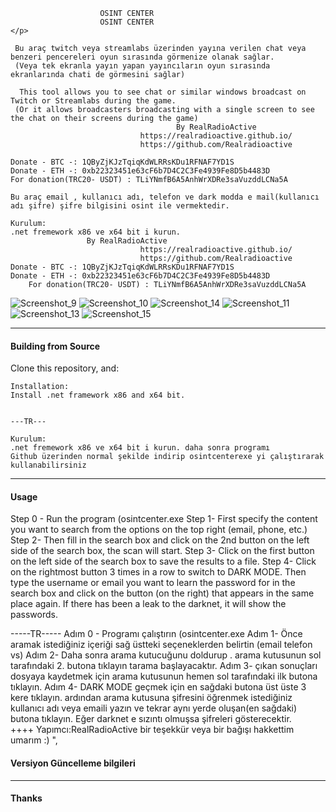 
<p align="center">
    


						OSINT CENTER
  						OSINT CENTER
    </p>

  	 Bu araç twitch veya streamlabs üzerinden yayına verilen chat veya benzeri pencereleri oyun sırasında görmenize olanak sağlar.
  	 (Veya tek ekranla yayın yapan yayıncıların oyun sırasında ekranlarında chati de görmesini sağlar) 
   
 	  This tool allows you to see chat or similar windows broadcast on Twitch or Streamlabs during the game.
  	 (Or it allows broadcasters broadcasting with a single screen to see the chat on their screens during the game)
                                         By RealRadioActive           
                                 https://realradioactive.github.io/ 
                                 https://github.com/Realradioactive
	
	Donate - BTC -: 1QByZjKJzTqiqKdWLRRsKDu1RFNAF7YD1S 
	Donate - ETH -: 0xb22323451e63cF6b7D4C2C3Fe4939Fe8D5b4483D 	
 	For donation(TRC20- USDT) : TLiYNmfB6A5AnhWrXDRe3saVuzddLCNa5A		
	   
	Bu araç email , kullanıcı adı, telefon ve dark modda e mail(kullanıcı adı şifre) şifre bilgisini osint ile vermektedir.

	Kurulum:
	.net fremework x86 ve x64 bit i kurun.
		 			 By RealRadioActive           
                                 https://realradioactive.github.io/ 
                                 https://github.com/Realradioactive
	Donate - BTC -: 1QByZjKJzTqiqKdWLRRsKDu1RFNAF7YD1S 
	Donate - ETH -: 0xb22323451e63cF6b7D4C2C3Fe4939Fe8D5b4483D 	
    	For donation(TRC20- USDT) : TLiYNmfB6A5AnhWrXDRe3saVuzddLCNa5A		
</p>




![Screenshot_9](https://github.com/user-attachments/assets/a39647c9-7c8f-44f7-8351-d0aaec6789c0)
![Screenshot_10](https://github.com/user-attachments/assets/08934c31-5684-4589-a3e9-367f85ee3234)
![Screenshot_14](https://github.com/user-attachments/assets/f38bab7c-3e23-40cf-a25a-b2a5e531df2a)
![Screenshot_11](https://github.com/user-attachments/assets/04d2961b-e2bf-4747-93df-ea866febf888)
![Screenshot_13](https://github.com/user-attachments/assets/e7b9614e-e5bc-4778-ac0f-cbd8a740d7f9)
![Screenshot_15](https://github.com/user-attachments/assets/49c0cba9-124b-4503-9940-be39ad497b75)

---

#### Building from Source

Clone this repository, and:
```
Installation:
Install .net framework x86 and x64 bit.


---TR---

Kurulum:
.net fremework x86 ve x64 bit i kurun. daha sonra programı
Github üzerinden normal şekilde indirip osintcenterexe yi çalıştırarak kullanabilirsiniz
```

---

#### Usage
Step 0 - Run the program (osintcenter.exe
Step 1- First specify the content you want to search from the options on the top right (email, phone, etc.)
Step 2- Then fill in the search box and click on the 2nd button on the left side of the search box, the scan will start.
Step 3- Click on the first button on the left side of the search box to save the results to a file.
Step 4- Click on the rightmost button 3 times in a row to switch to DARK MODE. Then type the username or email you want to learn the password for in the search box and click on the button (on the right) that appears in the same place again. If there has been a leak to the darknet, it will show the passwords.



-----TR-----
Adım 0 - Programı çalıştırın (osintcenter.exe
Adım 1- Önce aramak istediğiniz içeriği sağ üstteki seçeneklerden belirtin (email telefon vs) 
Adım 2- Daha sonra arama kutucuğunu doldurup . arama kutusunun sol tarafındaki 2. butona tıklayın tarama başlayacaktır.
Adım 3- çıkan sonuçları dosyaya kaydetmek için arama kutusunun hemen sol tarafındaki ilk butona tıklayın. 
Adım 4- DARK MODE geçmek için en sağdaki butona üst üste 3 kere tıklayın. ardından arama kutusuna şifresini öğrenmek istediğiniz kullanıcı adı veya emaili yazın ve tekrar aynı yerde oluşan(en sağdaki) butona tıklayın. Eğer darknet e sızıntı olmuşsa şifreleri gösterecektir.  
++++ Yapımcı:RealRadioActive bir teşekkür veya bir bağışı hakkettim umarım :) ",
                      
#### Versiyon Güncelleme bilgileri



---

#### Thanks




